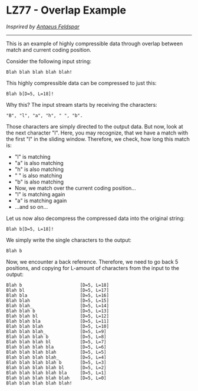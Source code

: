 # LZ77 - Overlap Example

<em>Insprired by [Antaeus Feldspar](https://www.cs.ucdavis.edu/~martel/122a/deflate.html)</em>

***

This is an example of highly compressible data through overlap between match and current coding position.

Consider the following input string:
    
    Blah blah blah blah blah!

This highly compressible data can be compressed to just this:
    
    Blah b[D=5, L=18]!

Why this? The input stream starts by receiving the characters:

    "B", "l", "a", "h", " ", "b".

Those characters are simply directed to the output data. But now, look at the next character "l". Here, you may recognize, that we have a match with the first "l" in the sliding window.
Therefore, we check, how long this match is:
* "l" is matching
* "a" is also matching
* "h" is also matching
* " " is also matching
* "b" is also matching
* Now, we match over the current coding position...
* "l" is matching again
* "a" is matching again
* ...and so on...

Let us now also decompress the compressed data into the original string:

    Blah b[D=5, L=18]!

We simply write the single characters to the output:

    Blah b

Now, we encounter a back reference. Therefore, we need to go back 5 positions, and copying for L-amount of characters from the input to the output:

    Blah b                      [D=5, L=18]
    Blah bl                     [D=5, L=17]
    Blah bla                    [D=5, L=16]
    Blah blah                   [D=5, L=15]
    Blah blah_                  [D=5, L=14]
    Blah blah b                 [D=5, L=13]
    Blah blah bl                [D=5, L=12]
    Blah blah bla               [D=5, L=11]
    Blah blah blah              [D=5, L=10]
    Blah blah blah_             [D=5, L=9]
    Blah blah blah b            [D=5, L=8]
    Blah blah blah bl           [D=5, L=7]
    Blah blah blah bla          [D=5, L=6]
    Blah blah blah blah         [D=5, L=5]
    Blah blah blah blah_        [D=5, L=4]
    Blah blah blah blah b       [D=5, L=3]
    Blah blah blah blah bl      [D=5, L=2]
    Blah blah blah blah bla     [D=5, L=1]
    Blah blah blah blah blah    [D=5, L=0]
    Blah blah blah blah blah!
